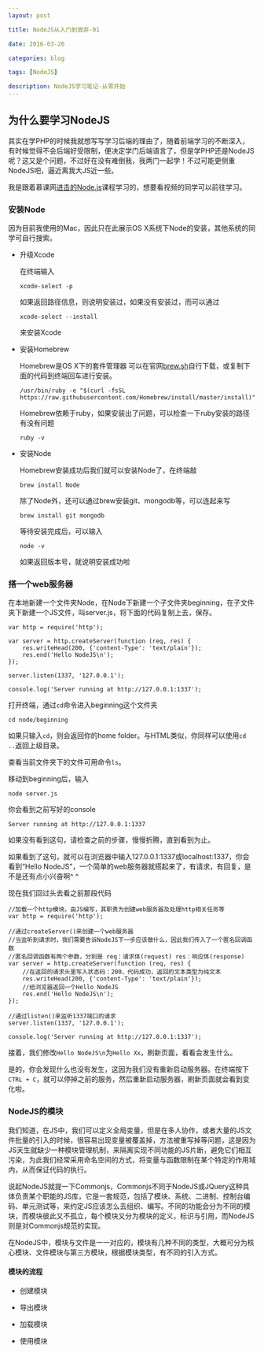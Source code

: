```yaml
---
layout: post

title: NodeJS从入门到放弃-01

date: 2016-03-26

categories: blog

tags: [NodeJS]

description: NodeJS学习笔记-从零开始
---
```


## 为什么要学习NodeJS

其实在学PHP的时候我就想写写学习后端的理由了，随着前端学习的不断深入，有时候觉得不会后端好受限制，便决定学门后端语言了，但是学PHP还是NodeJS呢？这又是个问题，不过好在没有难倒我，我两门一起学！不过可能更侧重NodeJS吧，逼近离我大JS近一些。

我是跟着慕课网[进击的Node.js](http://www.imooc.com/video/6693)课程学习的，想要看视频的同学可以前往学习。

### 安装Node

因为目前我使用的Mac，因此只在此展示OS X系统下Node的安装，其他系统的同学可自行搜索。

+ 升级Xcode

    在终端输入
    ```
    xcode-select -p
    ```
    如果返回路径信息，则说明安装过，如果没有安装过，而可以通过
    ```
    xcode-select --install
    ```
    来安装Xcode

+ 安装Homebrew

    Homebrew是OS X下的套件管理器
    可以在官网[brew.sh](http://brew.sh)自行下载，或复制下面的代码到终端回车进行安装。

    ```
    /usr/bin/ruby -e "$(curl -fsSL https://raw.githubusercontent.com/Homebrew/install/master/install)"
    ```

    Homebrew依赖于ruby，如果安装出了问题，可以检查一下ruby安装的路径有没有问题

    ```
    ruby -v
    ```

+ 安装Node

    Homebrew安装成功后我们就可以安装Node了，在终端敲

    ```
    brew install Node
    ```

    除了Node外，还可以通过brew安装git、mongodb等，可以连起来写

    ```
    brew install git mongodb
    ```

    等待安装完成后，可以输入

    ```
    node -v
    ```

    如果返回版本号，就说明安装成功啦

### 搭一个web服务器

在本地新建一个文件夹Node，在Node下新建一个子文件夹beginning，在子文件夹下新建一个JS文件，叫server.js，将下面的代码复制上去，保存。

    var http = require('http');

    var server = http.createServer(function (req, res) {
        res.writeHead(200, {'content-Type': 'text/plain'});
        res.end('Hello NodeJS\n');
    });

    server.listen(1337, '127.0.0.1');

    console.log('Server running at http://127.0.0.1:1337');

打开终端，通过```cd```命令进入beginning这个文件夹

    cd node/beginning

如果只输入```cd```，则会返回你的home folder。与HTML类似，你同样可以使用```cd ..```返回上级目录。

查看当前文件夹下的文件可用命令```ls```。

移动到beginning后，输入

    node server.js

你会看到之前写好的console

    Server running at http://127.0.0.1:1337   

如果没有看到这句，请检查之前的步骤，慢慢折腾，直到看到为止。

如果看到了这句，就可以在浏览器中输入127.0.0.1:1337或localhost:1337，你会看到“Hello NodeJS”，一个简单的web服务器就搭起来了，有请求，有回复，是不是还有点小兴奋啊^ ^

现在我们回过头去看之前那段代码

    //加载一个http模块，由JS编写，其职责为创建web服务器及处理http相关任务等
    var http = require('http');

    //通过createServer()来创建一个web服务器
    //当监听到请求时，我们需要告诉NodeJS下一步应该做什么，因此我们传入了一个匿名回调函数
    //匿名回调函数有两个参数，分别是 req：请求体(request) res：响应体(response)
    var server = http.createServer(function (req, res) {
        //在返回的请求头里写入状态码：200，代码成功，返回的文本类型为纯文本
        res.writeHead(200, {'content-Type': 'text/plain'});
        //给浏览器返回一个Hello NodeJS
        res.end('Hello NodeJS\n');
    });

    //通过listen()来监听1337端口的请求
    server.listen(1337, '127.0.0.1');

    console.log('Server running at http://127.0.0.1:1337');

接着，我们修改```Hello NodeJS\n```为```Hello Xx```，刷新页面，看看会发生什么。

是的，你会发现什么也没有发生，这因为我们没有重新启动服务器。在终端按下```CTRL + C```，就可以停掉之前的服务，然后重新启动服务器，刷新页面就会看到变化啦。

### NodeJS的模块

我们知道，在JS中，我们可以定义全局变量，但是在多人协作，或者大量的JS文件批量的引入的时候，很容易出现变量被覆盖掉，方法被重写掉等问题，这是因为JS天生就缺少一种模块管理机制，来隔离实现不同功能的JS片断，避免它们相互污染，为此我们经常采用命名空间的方式，将变量与函数限制在某个特定的作用域内，从而保证代码的执行。

说起NodeJS就提一下Commonjs，Commonjs不同于NodeJS或JQuery这种具体负责某个职能的JS库，它是一套规范，包括了模块、系统、二进制、控制台编码、单元测试等，来约定JS应该怎么去组织、编写。不同的功能会分为不同的模块，而模块彼此又不孤立，每个模块又分为模块的定义，标识与引用，而NodeJS则是对Commonjs规范的实现。

在NodeJS中，模块与文件是一一对应的，模块有几种不同的类型，大概可分为核心模块、文件模块与第三方模块，根据模块类型，有不同的引入方式。

#### 模块的流程

+ 创建模块

+ 导出模块

+ 加载模块

+ 使用模块
